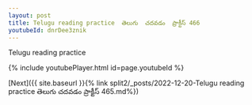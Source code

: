```yaml
---
layout: post
title: Telugu reading practice  తెలుగు  చదవడం  ప్రాక్టీస్ 466
youtubeId: dnrDee3znik
---
```

 
 
Telugu reading practice
 
 
 
 
 


{% include youtubePlayer.html id=page.youtubeId %}
 
[Next]({{ site.baseurl }}{% link  split2/_posts/2022-12-20-Telugu reading practice  తెలుగు  చదవడం  ప్రాక్టీస్ 465.md%})
 
